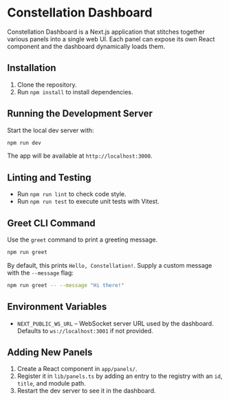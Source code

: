 # Constellation Dashboard

Constellation Dashboard is a Next.js application that stitches together various panels into a single web UI. Each panel can expose its own React component and the dashboard dynamically loads them.

## Installation

1. Clone the repository.
2. Run `npm install` to install dependencies.

## Running the Development Server

Start the local dev server with:

```bash
npm run dev
```

The app will be available at `http://localhost:3000`.

## Linting and Testing

- Run `npm run lint` to check code style.
- Run `npm run test` to execute unit tests with Vitest.

## Greet CLI Command

Use the `greet` command to print a greeting message.

```bash
npm run greet
```

By default, this prints `Hello, Constellation!`. Supply a custom message with the `--message` flag:

```bash
npm run greet -- --message "Hi there!"
```

## Environment Variables

- `NEXT_PUBLIC_WS_URL` &ndash; WebSocket server URL used by the dashboard. Defaults to `ws://localhost:3001` if not provided.

## Adding New Panels

1. Create a React component in `app/panels/`.
2. Register it in `lib/panels.ts` by adding an entry to the registry with an `id`, `title`, and module path.
3. Restart the dev server to see it in the dashboard.

